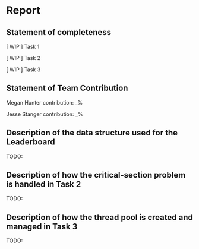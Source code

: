 # Report
## Statement of completeness
[ WIP ] Task 1

[ WIP ] Task 2

[ WIP ] Task 3

## Statement of Team Contribution
Megan Hunter contribution: _%

Jesse Stanger contribution: _%

## Description of the data structure used for the Leaderboard
TODO:

## Description of how the critical-section problem is handled in Task 2
TODO:

## Description of how the thread pool is created and managed in Task 3
TODO: